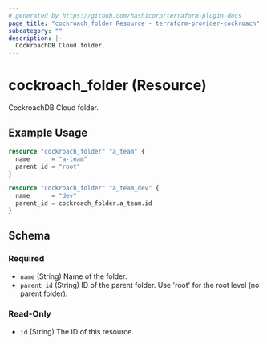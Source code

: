 ```yaml
---
# generated by https://github.com/hashicorp/terraform-plugin-docs
page_title: "cockroach_folder Resource - terraform-provider-cockroach"
subcategory: ""
description: |-
  CockroachDB Cloud folder.
---
```


# cockroach_folder (Resource)

CockroachDB Cloud folder.

## Example Usage

```terraform
resource "cockroach_folder" "a_team" {
  name      = "a-team"
  parent_id = "root"
}

resource "cockroach_folder" "a_team_dev" {
  name      = "dev"
  parent_id = cockroach_folder.a_team.id
}
```

<!-- schema generated by tfplugindocs -->
## Schema

### Required

- `name` (String) Name of the folder.
- `parent_id` (String) ID of the parent folder. Use 'root' for the root level (no parent folder).

### Read-Only

- `id` (String) The ID of this resource.
